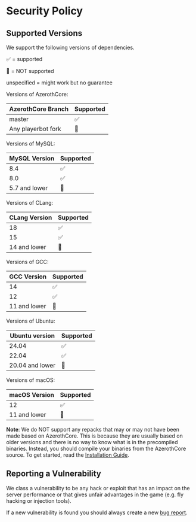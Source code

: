 # Security Policy

## Supported Versions

We support the following versions of dependencies.

:white_check_mark: = supported

:red_circle: = NOT supported

unspecified = might work but no guarantee

Versions of AzerothCore:

| AzerothCore Branch | Supported          |
| ------------------ | ------------------ |
| master             | :white_check_mark: |
| Any playerbot fork | :red_circle:       |

Versions of MySQL:

| MySQL Version | Supported          |
| ------------- | ------------------ |
| 8.4           | :white_check_mark: |
| 8.0           | :white_check_mark: |
| 5.7 and lower | :red_circle:       |

Versions of CLang:

| CLang Version | Supported          |
| ------------- | ------------------ |
| 18            | :white_check_mark: |
| 15            | :white_check_mark: |
| 14 and lower  | :red_circle:       |

Versions of GCC:

| GCC Version  | Supported          |
| ------------ | ------------------ |
| 14           | :white_check_mark: |
| 12           | :white_check_mark: |
| 11 and lower | :red_circle:       |

Versions of Ubuntu:

| Ubuntu version  | Supported          |
| --------------- | ------------------ |
| 24.04           | :white_check_mark: |
| 22.04           | :white_check_mark: |
| 20.04 and lower | :red_circle:       |

Versions of macOS:

| macOS Version | Supported          |
| ------------- | ------------------ |
| 12            | :white_check_mark: |
| 11 and lower  | :red_circle:       |

**Note**: We do NOT support any repacks that may or may not have been made based on AzerothCore. This is because they are usually based on older versions and there is no way to know what is in the precompiled binaries. Instead, you should compile your binaries from the AzerothCore source. To get started, read the [Installation Guide](https://www.azerothcore.org/wiki/installation).

## Reporting a Vulnerability

We class a vulnerability to be any hack or exploit that has an impact on the server performance or that gives unfair advantages in the game (e.g. fly hacking or injection tools).

If a new vulnerability is found you should always create a new [bug report](https://github.com/azerothcore/azerothcore-wotlk/issues/new?assignees=&labels=&projects=&template=bug_report.yml).
